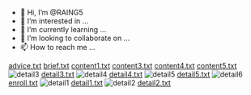 - 👋 Hi, I’m @RAING5
- 👀 I’m interested in ...
- 🌱 I’m currently learning ...
- 💞️ I’m looking to collaborate on ...
- 📫 How to reach me ...

<!---
RAING5/RAING5 is a ✨ special ✨ repository because its `README.md` (this file) appears on your GitHub profile.
You can click the Preview link to take a look at your changes.
--->
[advice.txt](https://github.com/RAING5/RAING5/files/8748880/advice.txt)
[brief.txt](https://github.com/RAING5/RAING5/files/8748881/brief.txt)
[content1.txt](https://github.com/RAING5/RAING5/files/8748882/content1.txt)
[content3.txt](https://github.com/RAING5/RAING5/files/8748883/content3.txt)
[content4.txt](https://github.com/RAING5/RAING5/files/8748884/content4.txt)
[content5.txt](https://github.com/RAING5/RAING5/files/8748885/content5.txt)
![detail3](https://user-images.githubusercontent.com/106006165/169681919-56997353-2055-49d9-be2f-6889f58cd088.png)
[detail3.txt](https://github.com/RAING5/RAING5/files/8748886/detail3.txt)
![detail4](https://user-images.githubusercontent.com/106006165/169681923-4f0c4922-7c39-4698-b441-867f12822293.png)
[detail4.txt](https://github.com/RAING5/RAING5/files/8748887/detail4.txt)
![detail5](https://user-images.githubusercontent.com/106006165/169681924-4ef0cf1a-241b-4c84-a260-9ffa6a9010fd.png)
[detail5.txt](https://github.com/RAING5/RAING5/files/8748888/detail5.txt)
![detail6](https://user-images.githubusercontent.com/106006165/169681925-3d80deb3-e2e2-45ff-9269-710732f9dc9d.png)
[enroll.txt](https://github.com/RAING5/RAING5/files/8748890/enroll.txt)
![detail1](https://user-images.githubusercontent.com/106006165/169681927-901a6295-abdb-43c9-bc6c-a6cbfe50de50.png)
[detail1.txt](https://github.com/RAING5/RAING5/files/8748891/detail1.txt)
![detail2](https://user-images.githubusercontent.com/106006165/169681928-e7660337-1c1a-4fe4-8455-2094fa858101.png)
[detail2.txt](https://github.com/RAING5/RAING5/files/8748892/detail2.txt)
